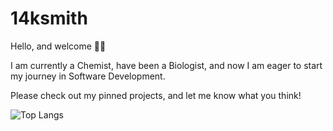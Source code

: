 # 14ksmith

Hello, and welcome 👋🏼

I am currently a Chemist, have been a Biologist, and now I am eager to start my journey in Software Development. 

Please check out my pinned projects, and let me know what you think!


![Top Langs](https://github-readme-stats.vercel.app/api/top-langs/?username=14ksmith&theme=tokyonight)
